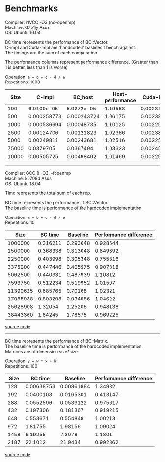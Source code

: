 # Benchmarks 

Compiler: NVCC -O3 (no-openmp)  
Machine: G751jy Asus  
OS: Ubuntu 16.04.  


BC time represents the performance of BC::Vector<float>.   
C-impl and Cuda-impl are 'handcoded' baslines t bench against.   
The timings are the sum of each computation.  


The performance columns represent performance difference. (Greater than 1 is better, less than 1 is worse)  

Operation: `a = b + c - d / e`   
Repetitions: 1000  


| Size | C-impl | BC_host | Host-performance | Cuda-impl | BC_device | Device-Performance | 
| ---  | --- | --- | --- | --- | --- | --- | 
|100|6.0109e-05|5.0272e-05|1.19568|0.00234129|0.00229101|1.02194|
|500|0.000258773|0.000243724|1.06175|0.00238337|0.00230816|1.03258|
|1000|0.000536694|0.00048735|1.10125|0.00229887|0.00232279|0.989702|
|2500|0.00124706|0.00121823|1.02366|0.00238673|0.00234499|1.0178|
|5000|0.00249811|0.00243681|1.02516|0.00225909|0.00233199|0.968739|
|75000|0.0379705|0.0367494|1.03323|0.00245717|0.00240522|1.0216|
|10000|0.00505725|0.00498402|1.01469|0.00229609|0.00232528|0.987449|


----------------------------------------------------------------------------------------
Compiler: GCC 8 -O3, -fopenmp  
Machine: k5708d Asus  
OS: Ubuntu 18.04.  

Time represents the total sum of each rep.


BC time represents the performance of BC::Vector<double>.  
The baseline time is performance of the hardcoded implementation.  
  
Operation: `a = b + c - d / e`  
Repetitions: 10

|Size | BC time | Baseline | Performance difference |
| --- | --- | --- | --- |
|1000000|0.316211|0.293648|0.928644|
|1500000|0.368338|0.313048|0.849892|
|2250000|0.403998|0.305348|0.755816|
|3375000|0.447446|0.405975|0.907318|
|5062500|0.440331|0.487939|1.10812|
|7593750|0.512234|0.519952|1.01507|
|11390625|0.685765|0.70168|1.02321|
|17085938|0.893298|0.934586|1.04622|
|25628908|1.32054|1.25206|0.948138|
|38443360|1.84245|1.78575|0.969225|

[source code](https://github.com/josephjaspers/BlackCat_Tensors/blob/master/benchmarks/elementwise.h)

------------------------------------------------------------------------------------------

BC time represents the performance of BC::Matrix<double>.  
The baseline time is performance of the hardcoded implementation.  
Matrices are of dimension size*size. 

Operation: `y = w * x + b`  
Repetitions: 100

|Size | BC time | Baseline | Performance difference |
| --- | --- | --- | --- |
|128|0.00638753|0.00861884|1.34932|
|192|0.0400103|0.0165301|0.413147|
|288|0.0552596|0.0539122|0.975617|
|432|0.197306|0.181367|0.919215|
|648|0.553671|0.554848|1.00213|
|972|1.81755|1.98156|1.09024|
|1458|6.19255|7.3078|1.1801|
|2187|22.1012|21.9434|0.992862|

[source code](https://github.com/josephjaspers/BlackCat_Tensors/blob/master/benchmarks/benchmark_matmul_reordering.h)


